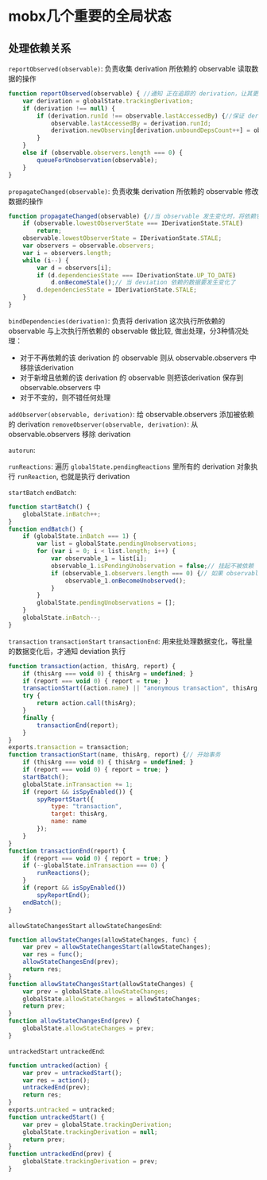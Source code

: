 # mobx几个重要的全局状态



## 处理依赖关系
`reportObserved(observable)`: 负责收集 derivation 所依赖的 observable 读取数据的操作
```javascript
function reportObserved(observable) { //通知 正在追踪的 derivation，让其更新它依赖的observable
    var derivation = globalState.trackingDerivation;
    if (derivation !== null) {
        if (derivation.runId !== observable.lastAccessedBy) {//保证 derivation 每次执行 对同一个 observable 只依赖一次
            observable.lastAccessedBy = derivation.runId;
            derivation.newObserving[derivation.unboundDepsCount++] = observable;
        }
    }
    else if (observable.observers.length === 0) {
        queueForUnobservation(observable);
    }
}
```

`propagateChanged(observable)`: 负责收集 derivation 所依赖的 observable 修改数据的操作
```javascript
function propagateChanged(observable) {//当 observable 发生变化时，将依赖它的 deviation 的状态改成 STALE
    if (observable.lowestObserverState === IDerivationState.STALE)
        return;
    observable.lowestObserverState = IDerivationState.STALE;
    var observers = observable.observers;
    var i = observers.length;
    while (i--) {
        var d = observers[i];
        if (d.dependenciesState === IDerivationState.UP_TO_DATE)
            d.onBecomeStale();// 当 deviation 依赖的数据要发生变化了
        d.dependenciesState = IDerivationState.STALE;
    }
}
```

`bindDependencies(derivation)`: 负责将 derivation 这次执行所依赖的 observable 与上次执行所依赖的 observable 做比较, 做出处理，分3种情况处理：
- 对于不再依赖的该 derivation 的 observable 则从 observable.observers 中移除该derivation
- 对于新增且依赖的该 derivation 的 observable 则把该derivation 保存到  observable.observers 中
- 对于不变的，则不错任何处理

`addObserver(observable, derivation)`: 给 observable.observers 添加被依赖的 derivation
`removeObserver(observable, derivation)`: 从 observable.observers 移除 derivation


`autorun`:

`runReactions`: 遍历 `globalState.pendingReactions` 里所有的 derivation 对象执行 `runReaction`, 也就是执行 derivation

`startBatch` `endBatch`:
```javascript
function startBatch() {
    globalState.inBatch++;
}
function endBatch() {
    if (globalState.inBatch === 1) {
        var list = globalState.pendingUnobservations;
        for (var i = 0; i < list.length; i++) {
            var observable_1 = list[i];
            observable_1.isPendingUnobservation = false;// 挂起不被依赖
            if (observable_1.observers.length === 0) {// 如果 observable 没有 observer 依赖它，则触发onBecomeUnobserved事件
                observable_1.onBecomeUnobserved();
            }
        }
        globalState.pendingUnobservations = [];
    }
    globalState.inBatch--;
}
```

`transaction` `transactionStart` `transactionEnd`: 用来批处理数据变化，等批量的数据变化后，才通知 deviation 执行
```javascript
function transaction(action, thisArg, report) {
    if (thisArg === void 0) { thisArg = undefined; }
    if (report === void 0) { report = true; }
    transactionStart((action.name) || "anonymous transaction", thisArg, report);
    try {
        return action.call(thisArg);
    }
    finally {
        transactionEnd(report);
    }
}
exports.transaction = transaction;
function transactionStart(name, thisArg, report) {// 开始事务
    if (thisArg === void 0) { thisArg = undefined; }
    if (report === void 0) { report = true; }
    startBatch();
    globalState.inTransaction += 1;
    if (report && isSpyEnabled()) {
        spyReportStart({
            type: "transaction",
            target: thisArg,
            name: name
        });
    }
}
function transactionEnd(report) {
    if (report === void 0) { report = true; }
    if (--globalState.inTransaction === 0) {
        runReactions();
    }
    if (report && isSpyEnabled())
        spyReportEnd();
    endBatch();
}
```

`allowStateChangesStart` `allowStateChangesEnd`:
```javascript
function allowStateChanges(allowStateChanges, func) {
    var prev = allowStateChangesStart(allowStateChanges);
    var res = func();
    allowStateChangesEnd(prev);
    return res;
}
function allowStateChangesStart(allowStateChanges) {
    var prev = globalState.allowStateChanges;
    globalState.allowStateChanges = allowStateChanges;
    return prev;
}
function allowStateChangesEnd(prev) {
    globalState.allowStateChanges = prev;
}
```

`untrackedStart` `untrackedEnd`:
```javascript
function untracked(action) {
    var prev = untrackedStart();
    var res = action();
    untrackedEnd(prev);
    return res;
}
exports.untracked = untracked;
function untrackedStart() {
    var prev = globalState.trackingDerivation;
    globalState.trackingDerivation = null;
    return prev;
}
function untrackedEnd(prev) {
    globalState.trackingDerivation = prev;
}
```
